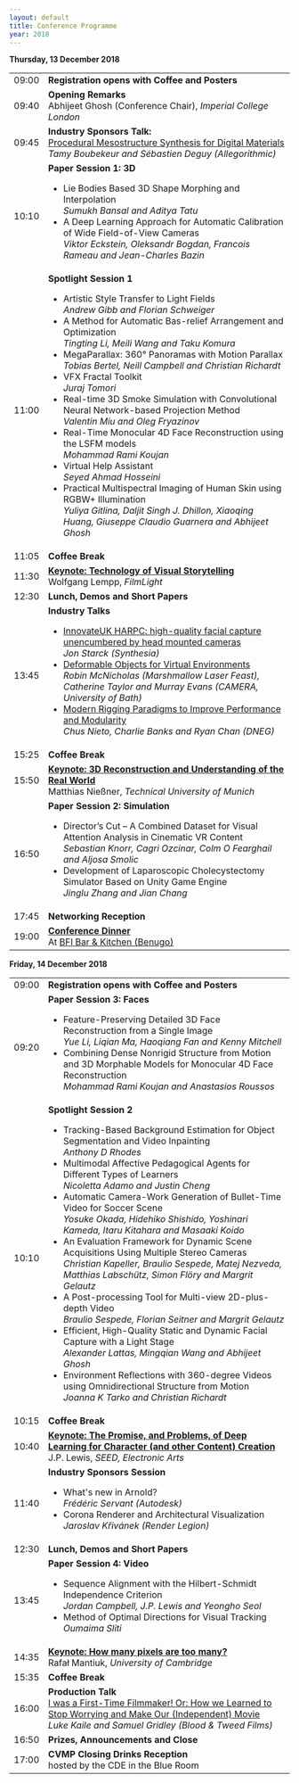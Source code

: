 ```yaml
---
layout: default
title: Conference Programme
year: 2018
---
```


<!-- *Please note: This conference programme is preliminary and may change.* -->

<div class="col-12 col-sm-12 col-lg-12">
	<a name="Thursday"></a>
	<div class="panel panel-default">
		<div class="panel-heading"><b>Thursday, 13 December 2018</b></div>
		<table class="table table-striped">
			<tr>
				<td>09:00</td>
				<td><b>Registration opens with Coffee and Posters</b></td>
			</tr>
			<tr>
				<td>09:40</td>
				<td><b>Opening Remarks</b><br/>Abhijeet Ghosh (Conference Chair), <i>Imperial College London</i></td>
			</tr>
			<tr>
				<td>09:45</td>
				<td><b>Industry Sponsors Talk:</b><br/><a href="/2018/industry-talks/#Allegorithmic">Procedural Mesostructure Synthesis for Digital Materials</a><br/><i>Tamy Boubekeur and Sébastien Deguy (Allegorithmic)</i></td>
			</tr>
			<tr>
				<td>10:10</td>
				<td><b>Paper Session 1: 3D</b><br/><!--<i>To be confirmed (Chair)</i><br/>-->
					<ul>
						<li>Lie Bodies Based 3D Shape Morphing and Interpolation<br/><i>Sumukh Bansal and Aditya Tatu</i></li>
						<li>A Deep Learning Approach for Automatic Calibration of Wide Field-of-View Cameras<br/><i>Viktor Eckstein, Oleksandr Bogdan, Francois Rameau and Jean-Charles Bazin</i></li>
					</ul>
				</td>
			</tr>
			<tr>
				<td>11:00</td>
				<td><b>Spotlight Session 1</b><br/>
					<ul>
						<li>Artistic Style Transfer to Light Fields<br/><i>Andrew Gibb and Florian Schweiger</i></li>
						<li>A Method for Automatic Bas-relief Arrangement and Optimization<br/><i>Tingting Li, Meili Wang and Taku Komura</i></li>
						<li>MegaParallax: 360° Panoramas with Motion Parallax<br/><i>Tobias Bertel, Neill Campbell and Christian Richardt</i></li>
						<li>VFX Fractal Toolkit<br/><i>Juraj Tomori</i></li>
						<li>Real-time 3D Smoke Simulation with Convolutional Neural Network-based Projection Method<br/><i>Valentin Miu and Oleg Fryazinov</i></li>
						<li>Real-Time Monocular 4D Face Reconstruction using the LSFM models<br/><i>Mohammad Rami Koujan</i></li>
						<li>Virtual Help Assistant<br/><i>Seyed Ahmad Hosseini</i></li>
						<li>Practical Multispectral Imaging of Human Skin using RGBW+ Illumination<br/><i>Yuliya Gitlina, Daljit Singh J. Dhillon, Xiaoqing Huang, Giuseppe Claudio Guarnera and Abhijeet Ghosh</i></li>
					</ul>
				</td>
			</tr>
			<tr>
				<td>11:05</td>
				<td><b>Coffee Break</b></td>
			</tr>
			<tr>
				<td>11:30</td><td><a href="/2018/keynotes/#WL"><b>Keynote: Technology of Visual Storytelling</b></a><br/>Wolfgang Lempp, <i>FilmLight</i></td>
			</tr>
			<tr>
				<td>12:30</td>
				<td><b>Lunch, Demos and Short Papers</b></td>
			</tr>
			<tr>
				<td>13:45</td>
				<td><b>Industry Talks</b><br/><!--<i>To be confirmed (Chair)</i><br/>-->
					<ul>
						<li><a href="/2018/industry-talks/#Synthesia">InnovateUK HARPC: high-quality facial capture unencumbered by head mounted cameras</a><br/><i>Jon Starck (Synthesia)</i></li>
						<li><a href="/2018/industry-talks/#MLF">Deformable Objects for Virtual Environments</a><br/><i>Robin McNicholas (Marshmallow Laser Feast), Catherine Taylor and Murray Evans (CAMERA, University of Bath)</i></li>
						<li><a href="/2018/industry-talks/#DNEG">Modern Rigging Paradigms to Improve Performance and Modularity</a><br/><i>Chus Nieto, Charlie Banks and Ryan Chan (DNEG)</i></li>
					</ul>
				</td>
			</tr>
			<tr>
				<td>15:25</td>
				<td><b>Coffee Break</b></td>
			</tr>
			<tr>
				<td>15:50</td><td><a href="/2018/keynotes/#MN"><b>Keynote: 3D Reconstruction and Understanding of the Real World</b></a><br/>Matthias Nießner, <i>Technical University of Munich</i></td>
			</tr>
			<tr>
				<td>16:50</td>
				<td><b>Paper Session 2: Simulation</b><br/><!--<i>To be confirmed (Chair)</i><br/>-->
					<ul>
						<li>Director’s Cut – A Combined Dataset for Visual Attention Analysis in Cinematic VR Content<br/><i>Sebastian Knorr, Cagri Ozcinar, Colm O Fearghail and Aljosa Smolic</i></li>
						<li>Development of Laparoscopic Cholecystectomy Simulator Based on Unity Game Engine<br/><i>Jinglu Zhang and Jian Chang</i></li>
					</ul>
				</td>
			</tr>
			<tr>
				<td>17:45</td>
				<td><b>Networking Reception</b></td>
			</tr>
			<tr>
				<td>19:00</td>
				<td><a href="/2018/registration/#dinner"><b>Conference Dinner</b></a><br/>At <a href="https://www.benugo.com/restaurants/bfi-bar-kitchen">BFI Bar &amp; Kitchen (Benugo)</a></td>
			</tr>
		</table>
	</div>
	<a name="Friday"></a>
	<div class="panel panel-default">
		<div class="panel-heading"><b>Friday, 14 December 2018</b></div>
		<table class="table table-striped">
			<tr>
				<td>09:00</td>
				<td><b>Registration opens with Coffee and Posters</b></td>
			</tr>
			<tr>
				<td>09:20</td>
				<td><b>Paper Session 3: Faces</b><br/><!--<i>To be confirmed (Chair)</i><br/>-->
					<ul>
						<li>Feature-Preserving Detailed 3D Face Reconstruction from a Single Image<br/><i>Yue Li, Liqian Ma, Haoqiang Fan and Kenny Mitchell</i></li>
						<li>Combining Dense Nonrigid Structure from Motion and 3D Morphable Models for Monocular 4D Face Reconstruction<br/><i>Mohammad Rami Koujan and Anastasios Roussos</i></li>
					</ul>
				</td>
			</tr>
			<tr>
				<td>10:10</td>
				<td><b>Spotlight Session 2</b><br/>
					<ul>
						<li>Tracking-Based Background Estimation for Object Segmentation and Video Inpainting<br/><i>Anthony D Rhodes</i></li>
						<li>Multimodal Affective Pedagogical Agents for Different Types of Learners<br/><i>Nicoletta Adamo and Justin Cheng</i></li>
						<li>Automatic Camera-Work Generation of Bullet-Time Video for Soccer Scene<br/><i>Yosuke Okada, Hidehiko Shishido, Yoshinari Kameda, Itaru Kitahara and Masaaki Koido</i></li>
						<li>An Evaluation Framework for Dynamic Scene Acquisitions Using Multiple Stereo Cameras<br/><i>Christian Kapeller, Braulio Sespede, Matej Nezveda, Matthias Labschütz, Simon Flöry and Margrit Gelautz</i></li>
						<li>A Post-processing Tool for Multi-view 2D-plus-depth Video<br/><i>Braulio Sespede, Florian Seitner and Margrit Gelautz</i></li>
						<li>Efficient, High-Quality Static and Dynamic Facial Capture with a Light Stage<br/><i>Alexander Lattas, Mingqian Wang and Abhijeet Ghosh</i></li>
						<li>Environment Reflections with 360-degree Videos using Omnidirectional Structure from Motion<br/><i>Joanna K Tarko and Christian Richardt</i></li>
					</ul>
				</td>
			</tr>
			<tr>
				<td>10:15</td>
				<td><b>Coffee Break</b></td>
			</tr>
			<tr>
				<td>10:40</td><td><a href="/2018/keynotes/#JPL"><b>Keynote:
The Promise, and Problems, of Deep Learning for Character (and other Content) Creation</b></a><br/>J.P. Lewis, <i>SEED, Electronic Arts</i></td>
			</tr>
			<tr>
				<td>11:40</td>
				<td><b>Industry Sponsors Session</b><br/><!--<i>To be confirmed (Chair)</i><br/>-->
					<ul>
						<li>What's new in Arnold?<br/><i>Frédéric Servant (Autodesk)</i></li>
						<li>Corona Renderer and Architectural Visualization<br/><i>Jaroslav Křivánek (Render Legion)</i></li>
					</ul>
				</td>
			</tr>
			<tr>
				<td>12:30</td>
				<td><b>Lunch, Demos and Short Papers</b></td>
			</tr>
			<tr>
				<td>13:45</td>
				<td><b>Paper Session 4: Video</b><br/><!--<i>To be confirmed (Chair)</i><br/>-->
					<ul>
						<li>Sequence Alignment with the Hilbert-Schmidt Independence Criterion<br/><i>Jordan Campbell, J.P. Lewis and Yeongho Seol</i></li>
						<li>Method of Optimal Directions for Visual Tracking<br/><i>Oumaima Sliti</i></li>
					</ul>
				</td>
			</tr>
			<tr>
				<td>14:35</td>
				<td><a href="/2018/keynotes/#RM"><b>Keynote:
How many pixels are too many?</b></a><br/>Rafał Mantiuk, <i>University of Cambridge</i></td>
			</tr>
			<tr>
				<td>15:35</td>
				<td><b>Coffee Break</b></td>
			</tr>
			<tr>
				<td>16:00</td>
				<td><b>Production Talk</b><br/>
					<a href="/2018/files/CriminalAudition-TalkAbstract.pdf">I was a First-Time Filmmaker! Or: How we Learned to Stop Worrying and Make Our (Independent) Movie</a><br><i>Luke Kaile and Samuel Gridley (Blood &amp; Tweed Films)</i>
				</td>
			</tr>
			<tr>
				<td>16:50</td>
				<td><b>Prizes, Announcements and Close</b></td>
			</tr>
			<tr>
				<td>17:00</td>
				<td><b>CVMP Closing Drinks Reception</b><br>hosted by the CDE in the Blue Room</td>
			</tr>
		</table>
	</div>
</div>
